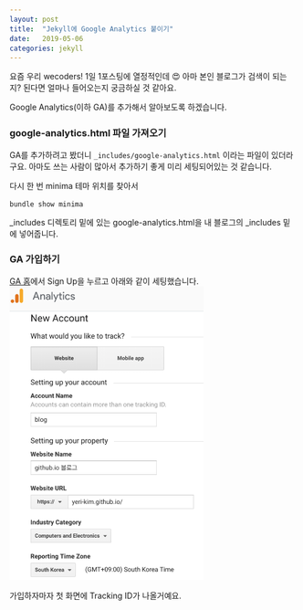 ```yaml
---
layout: post
title:  "Jekyll에 Google Analytics 붙이기"
date:   2019-05-06
categories: jekyll
---
```


요즘 우리 wecoders! 1일 1포스팅에 열정적인데 :heart_eyes: 아마 본인 블로그가 검색이 되는지?
된다면 얼마나 들어오는지 궁금하실 것 같아요.

Google Analytics(이하 GA)를 추가해서 알아보도록 하겠습니다.

### google-analytics.html 파일 가져오기

GA를 추가하려고 봤더니 `_includes/google-analytics.html` 이라는 파일이 있더라구요.
아마도 쓰는 사람이 많아서 추가하기 좋게 미리 세팅되어있는 것 같습니다.

다시 한 번 minima 테마 위치를 찾아서
```
bundle show minima
```
_includes 디렉토리 밑에 있는 google-analytics.html을 내 블로그의 _includes 밑에 넣어줍니다.

### GA 가입하기

[GA 홈](https://analytics.google.com)에서 Sign Up을 누르고 아래와 같이 세팅했습니다.
<img src="/img/190506-ga.png" width="340" />

가입하자마자 첫 화면에 Tracking ID가 나올거예요.

